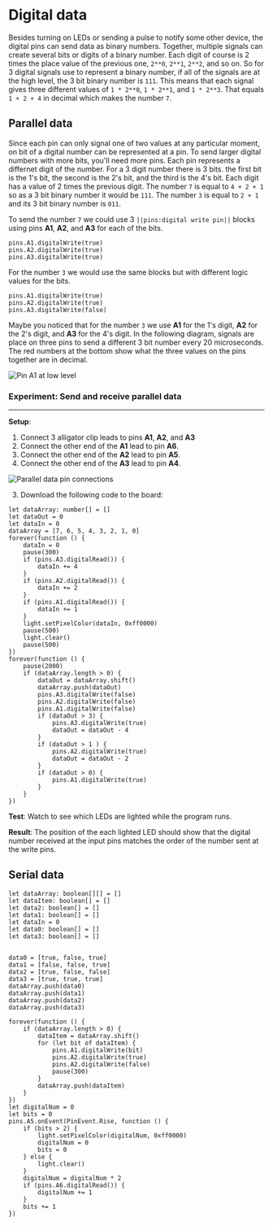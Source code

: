 # Digital data

Besides turning on LEDs or sending a pulse to notify some other device, the digital pins can send data as binary numbers. Together, multiple signals can create several bits or digits of a binary number. Each digit of course is 2 times the place value of the previous one, `2**0`, `2**1`, `2**2`, and so on. So for 3 digital signals use to represent a binary number, if all of the signals are at the high level, the 3 bit binary number is `111`. This means that each signal gives three different values of `1 * 2**0`, `1 * 2**1`, and `1 * 2**3`. That equals `1 + 2 + 4` in decimal which makes the number `7`.

## Parallel data

Since each pin can only signal one of two values at any particular moment, on bit of a digital number can be represented at a pin. To send larger digital numbers with more bits, you'll need more pins. Each pin represents a differnet digit of the number. For a 3 digit number there is 3 bits. the first bit is the 1's bit, the second is the 2's bit, and the third is the 4's bit. Each digit has a value of 2 times the previous digit. The number `7` is equal to `4 + 2 + 1` so as a 3 bit binary number it would be `111`. The number `3` is equal to `2 + 1` and its 3 bit binary number is `011`.

To send the number `7` we could use 3 ``||pins:digital write pin||`` blocks using pins **A1**, **A2**, and **A3** for each of the bits.

```block
pins.A1.digitalWrite(true)
pins.A2.digitalWrite(true)
pins.A3.digitalWrite(true)
```

For the number `3` we would use the same blocks but with different logic values for the bits.

```block
pins.A1.digitalWrite(true)
pins.A2.digitalWrite(true)
pins.A3.digitalWrite(false)
```

Maybe you noticed that for the number `3` we use **A1** for the 1's digit, **A2** for the 2's digit, and **A3** for the 4's digit. In the following diagram, signals are place on three pins to send a different 3 bit number every 20 microseconds. The red numbers at the bottom show what the three values on the pins together are in decimal.

![Pin A1 at low level](/static/cp/learn/pins-tutorial/digital-output/three-bit-parallel.jpg)

### Experiment: Send and receive parallel data

---

**Setup**:

1. Connect 3 alligator clip leads to pins **A1**, **A2**, and **A3**
2. Connect the other end of the **A1** lead to pin **A6**.
3. Connect the other end of the **A2** lead to pin **A5**.
4. Connect the other end of the **A3** lead to pin **A4**.

![Parallel data pin connections](/static/cp/learn/pins-tutorial/digital-output/parallel-data-pins.jpg)

3.  Download the following code to the board:

```blocks
let dataArray: number[] = []
let dataOut = 0
let dataIn = 0
dataArray = [7, 6, 5, 4, 3, 2, 1, 0]
forever(function () {
    dataIn = 0
    pause(300)
    if (pins.A3.digitalRead()) {
        dataIn += 4
    }
    if (pins.A2.digitalRead()) {
        dataIn += 2
    }
    if (pins.A1.digitalRead()) {
        dataIn += 1
    }
    light.setPixelColor(dataIn, 0xff0000)
    pause(500)
    light.clear()
    pause(500)
})
forever(function () {
    pause(2000)
    if (dataArray.length > 0) {
        dataOut = dataArray.shift()
        dataArray.push(dataOut)
        pins.A3.digitalWrite(false)
        pins.A2.digitalWrite(false)
        pins.A1.digitalWrite(false)
        if (dataOut > 3) {
            pins.A3.digitalWrite(true)
            dataOut = dataOut - 4
        }
        if (dataOut > 1 ) {
            pins.A2.digitalWrite(true)
            dataOut = dataOut - 2
        }
        if (dataOut > 0) {
            pins.A1.digitalWrite(true)
        }
    }
})
```

**Test**: Watch to see which LEDs are lighted while the program runs.

**Result**: The position of the each lighted LED should show that the digital number received at the input pins matches the order of the number sent at the write pins.

## Serial data

```blocks
let dataArray: boolean[][] = []
let dataItem: boolean[] = []
let data2: boolean[] = []
let data1: boolean[] = []
let dataIn = 0
let data0: boolean[] = []
let data3: boolean[] = []


data0 = [true, false, true]
data1 = [false, false, true]
data2 = [true, false, false]
data3 = [true, true, true]
dataArray.push(data0)
dataArray.push(data1)
dataArray.push(data2)
dataArray.push(data3)

forever(function () {
    if (dataArray.length > 0) {
        dataItem = dataArray.shift()
        for (let bit of dataItem) {
            pins.A1.digitalWrite(bit)
            pins.A2.digitalWrite(true)
            pins.A2.digitalWrite(false)
            pause(300)
        }
        dataArray.push(dataItem)
    }
})
let digitalNum = 0
let bits = 0
pins.A5.onEvent(PinEvent.Rise, function () {
    if (bits > 2) {
        light.setPixelColor(digitalNum, 0xff0000)
        digitalNum = 0
        bits = 0
    } else {
        light.clear()
    }
    digitalNum = digitalNum * 2
    if (pins.A6.digitalRead()) {
        digitalNum += 1
    }
    bits += 1
})
```